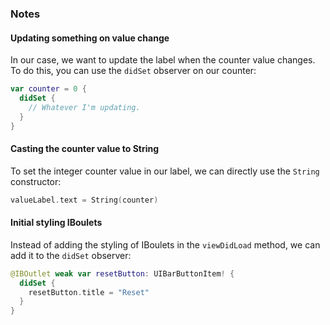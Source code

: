 ### Notes

#### Updating something on value change

In our case, we want to update the label when the counter value changes. To do
this, you can use the `didSet` observer on our counter:

```swift
var counter = 0 {
  didSet {
    // Whatever I'm updating.
  }
}
```


#### Casting the counter value to String

To set the integer counter value in our label, we can directly use the `String`
constructor:

```swift
valueLabel.text = String(counter)
```

#### Initial styling IBoulets

Instead of adding the styling of IBoulets in the `viewDidLoad` method, we can
add it to the `didSet` observer:

```swift
@IBOutlet weak var resetButton: UIBarButtonItem! {
  didSet {
    resetButton.title = "Reset"
  }
}
```

